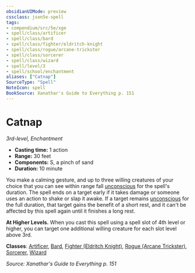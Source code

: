 ```yaml
---
obsidianUIMode: preview
cssclass: json5e-spell
tags:
- compendium/src/5e/xge
- spell/class/artificer
- spell/class/bard
- spell/class/fighter/eldritch-knight
- spell/class/rogue/arcane-trickster
- spell/class/sorcerer
- spell/class/wizard
- spell/level/3
- spell/school/enchantment
aliases: ["Catnap"]
SourceType: "Spell"
NoteIcon: spell
BookSource: Xanathar's Guide to Everything p. 151
---
```

# Catnap
*3rd-level, Enchantment*  

- **Casting time:** 1 action
- **Range:** 30 feet
- **Components:** S, a pinch of sand
- **Duration:** 10 minute

You make a calming gesture, and up to three willing creatures of your choice that you can see within range fall [unconscious](/3-Mechanics/CLI/rules/conditions.md#unconscious) for the spell's duration. The spell ends on a target early if it takes damage or someone uses an action to shake or slap it awake. If a target remains [unconscious](/3-Mechanics/CLI/rules/conditions.md#unconscious) for the full duration, that target gains the benefit of a short rest, and it can't be affected by this spell again until it finishes a long rest.

**At Higher Levels.** When you cast this spell using a spell slot of 4th level or higher, you can target one additional willing creature for each slot level above 3rd.

**Classes**: [Artificer](/3-Mechanics/CLI/classes/artificer-tce.md), [Bard](/3-Mechanics/CLI/classes/bard.md), [Fighter (Eldritch Knight)](/3-Mechanics/CLI/classes/fighter-eldritch-knight.md), [Rogue (Arcane Trickster)](/3-Mechanics/CLI/classes/rogue-arcane-trickster.md), [Sorcerer](/3-Mechanics/CLI/classes/sorcerer.md), [Wizard](/3-Mechanics/CLI/classes/wizard.md)

*Source: Xanathar's Guide to Everything p. 151*